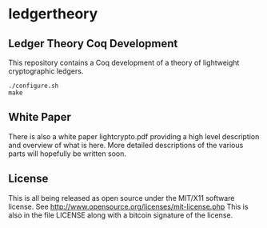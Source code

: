 # ledgertheory

## Ledger Theory Coq Development

This repository contains a Coq development of a theory of lightweight cryptographic ledgers.

    ./configure.sh
    make

## White Paper

There is also a white paper lightcrypto.pdf providing a high level description and overview
of what is here. More detailed descriptions of the various parts will hopefully be written soon.

## License

This is all being released as open source under the MIT/X11 software license.
See http://www.opensource.org/licenses/mit-license.php
This is also in the file LICENSE along with a bitcoin signature of the license.
